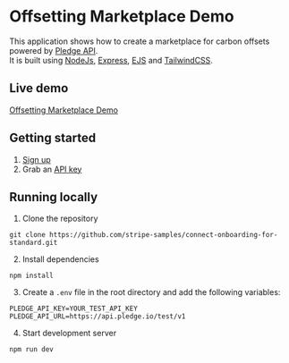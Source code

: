 # Offsetting Marketplace Demo
This application shows how to create a marketplace for carbon offsets powered by [Pledge API](https://docs.pledge.io).  
It is built using [NodeJs](https://nodejs.org/), [Express](https://expressjs.com/), [EJS](https://ejs.co/) and [TailwindCSS](https://tailwindcss.com/).  

## Live demo
<a href="https://marketplace.demos.sandbox.pledge.dev" target="_blank">Offsetting Marketplace Demo</a>

## Getting started
1. [Sign up](https://app.pledge.io/auth/sign-up)
2. Grab an [API key](https://app.pledge.io/test/developers)

## Running locally

1. Clone the repository
```
git clone https://github.com/stripe-samples/connect-onboarding-for-standard.git
```

2. Install dependencies
```
npm install
```

3. Create a `.env` file in the root directory and add the following variables:
```
PLEDGE_API_KEY=YOUR_TEST_API_KEY
PLEDGE_API_URL=https://api.pledge.io/test/v1
```

4. Start development server
```
npm run dev
```
